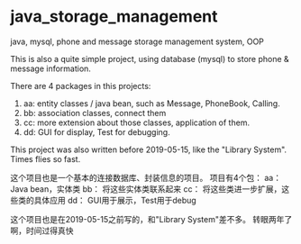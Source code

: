 # java_storage_management
java, mysql, phone and message storage management system, OOP

This is also a quite simple project, using database (mysql) to store phone & message information.

There are 4 packages in this projects:
1. aa: entity classes / java bean, such as Message, PhoneBook, Calling.
2. bb: association classes, connect them
3. cc: more extension about those classes, application of them.
4. dd: GUI for display, Test for debugging.

This project was also written before 2019-05-15, like the "Library System".
Times flies so fast.

这个项目也是一个基本的连接数据库、封装信息的项目。
项目有4个包：
aa： Java bean，实体类
bb： 将这些实体类联系起来
cc： 将这些类进一步扩展，这些类的具体应用
dd： GUI用于展示，Test用于debug

这个项目也是在2019-05-15之前写的，和"Library System"差不多。
转眼两年了啊，时间过得真快

